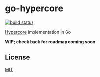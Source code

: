 # go-hypercore

[![build status][1]][2]

[Hypercore](https://hypercore-protocol.org/) implementation in Go

**WIP; check back for roadmap coming soon**

## License
[MIT](./LICENSE)

[1]: https://github.com/kiambogo/go-hypercore/actions/workflows/test.yml/badge.svg
[2]: https://github.com/kiambogo/go-hypercore/actions/workflows/test.yml
